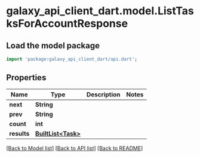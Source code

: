 # galaxy_api_client_dart.model.ListTasksForAccountResponse

## Load the model package
```dart
import 'package:galaxy_api_client_dart/api.dart';
```

## Properties
Name | Type | Description | Notes
------------ | ------------- | ------------- | -------------
**next** | **String** |  | 
**prev** | **String** |  | 
**count** | **int** |  | 
**results** | [**BuiltList&lt;Task&gt;**](Task.md) |  | 

[[Back to Model list]](../README.md#documentation-for-models) [[Back to API list]](../README.md#documentation-for-api-endpoints) [[Back to README]](../README.md)


